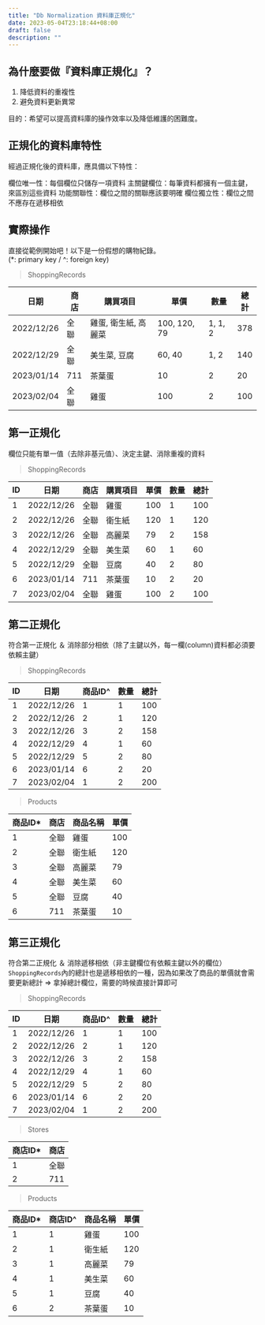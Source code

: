 ```yaml
---
title: "Db Normalization 資料庫正規化"
date: 2023-05-04T23:18:44+08:00
draft: false
description: ""
---
```


## 為什麼要做『資料庫正規化』？

1. 降低資料的重複性
2. 避免資料更新異常

目的：希望可以提高資料庫的操作效率以及降低維護的困難度。

## 正規化的資料庫特性

經過正規化後的資料庫，應具備以下特性：

欄位唯一性：每個欄位只儲存一項資料
主關鍵欄位：每筆資料都擁有一個主鍵，來區別這些資料
功能關聯性：欄位之間的關聯應該要明確
欄位獨立性：欄位之間不應存在遞移相依

## 實際操作

直接從範例開始吧！以下是一份假想的購物紀錄。  
(*: primary key / ^: foreign key)

> ShoppingRecords

| 日期        | 商店  | 購買項目 | 單價 | 數量 | 總計 |
| ---------- | ---- | ------ | --- | ---- | ---- |
| 2022/12/26 | 全聯  | 雞蛋, 衛生紙, 高麗菜 | 100, 120, 79 | 1, 1, 2| 378 |
| 2022/12/29 | 全聯  | 美生菜, 豆腐 | 60, 40 | 1, 2| 140 |
| 2023/01/14 | 711 | 茶葉蛋 | 10 | 2| 20 |
| 2023/02/04 | 全聯  | 雞蛋 | 100 | 2 | 100 |

## 第一正規化

欄位只能有單一值（去除非基元值）、決定主鍵、消除重複的資料

> ShoppingRecords

| ID | 日期        | 商店  | 購買項目 | 單價 | 數量 | 總計 |
| -- | ---------- | ---- | ------ | --- | ---- | ---- |
| 1  | 2022/12/26 | 全聯  | 雞蛋 | 100 | 1 | 100 |
| 2  | 2022/12/26 | 全聯  | 衛生紙 | 120 | 1 | 120 |
| 3  | 2022/12/26 | 全聯  | 高麗菜 | 79 | 2| 158 |
| 4  | 2022/12/29 | 全聯  | 美生菜 | 60 | 1 | 60 |
| 5  | 2022/12/29 | 全聯  | 豆腐 | 40 | 2 | 80 |
| 6  | 2023/01/14 | 711 | 茶葉蛋 | 10 | 2 | 20 |
| 7  | 2023/02/04 | 全聯  | 雞蛋 | 100 | 2 | 100 |

## 第二正規化

符合第一正規化 ＆ 消除部分相依（除了主鍵以外，每一欄(column)資料都必須要依賴主鍵）

> ShoppingRecords

| ID | 日期       | 商品ID^ | 數量 | 總計 |
| -- | ---------- | ----- |---- | ---- |
| 1  | 2022/12/26 | 1     | 1   | 100 |
| 2  | 2022/12/26 | 2     | 1   | 120 |
| 3  | 2022/12/26 | 3     | 2   | 158 |
| 4  | 2022/12/29 | 4     | 1   | 60  |
| 5  | 2022/12/29 | 5     | 2   | 80  |
| 6  | 2023/01/14 | 6     | 2   | 20  |
| 7  | 2023/02/04 | 1     | 2   | 200 |

> Products

| 商品ID* | 商店   | 商品名稱  | 單價 |
| ------ | ------ | ------- | --- |
| 1      | 全聯    | 雞蛋     | 100 |
| 2      | 全聯    | 衛生紙   | 120 |
| 3      | 全聯    | 高麗菜   | 79  |
| 4      | 全聯    | 美生菜   | 60  |
| 5      | 全聯    | 豆腐     | 40  |
| 6      | 711    | 茶葉蛋   | 10  |

## 第三正規化

符合第二正規化 ＆ 消除遞移相依（非主鍵欄位有依賴主鍵以外的欄位）  
`ShoppingRecords`內的總計也是遞移相依的一種，因為如果改了商品的單價就會需要更新總計 => 拿掉總計欄位，需要的時候直接計算即可

> ShoppingRecords

| ID | 日期      | 商品ID^ | 數量 | 總計 |
| -- | --------- | ------ |---- | ---- |
| 1 | 2022/12/26 | 1      | 1   | 100 |
| 2 | 2022/12/26 | 2      | 1   | 120 |
| 3 | 2022/12/26 | 3      | 2   | 158 |
| 4 | 2022/12/29 | 4      | 1   | 60  |
| 5 | 2022/12/29 | 5      | 2   | 80  |
| 6 | 2023/01/14 | 6      | 2   | 20  |
| 7 | 2023/02/04 | 1      | 2   | 200 |

> Stores

| 商店ID* | 商店  |
| ------ | ---- |
| 1      | 全聯  | 
| 2      | 711  | 

> Products

| 商品ID* | 商店ID^ | 商品名稱  | 單價 |
| ------ | ------- | ------- | --- |
| 1      | 1       | 雞蛋     | 100 |
| 2      | 1       | 衛生紙   | 120 |
| 3      | 1       | 高麗菜   | 79  |
| 4      | 1       | 美生菜   | 60  |
| 5      | 1       | 豆腐     | 40  |
| 6      | 2       | 茶葉蛋   | 10  |